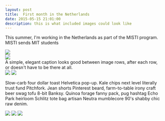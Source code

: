 ```yaml
---
layout: post
title:  First month in the Netherlands
date: 2015-05-15 21:01:00
description: this is what included images could look like
---
```

This summer, I'm working in the Netherlands as part of the MISTI program. MISTI sends MIT students 

<div class="img_row">
    <img class="col three" src="{{ site.baseurl }}/assets/img/9.jpg">
</div>
<div class="img_row">
    <img class="col three" src="{{ site.baseurl }}/assets/img/7.jpg">
</div>
<div class="col three caption">
    A simple, elegant caption looks good between image rows, after each row, or doesn't have to be there at all.
</div>
<div class="img_row">
    <img class="col two first" src="{{ site.baseurl }}/assets/img/8.jpg">
    <img class="col one last" src="{{ site.baseurl }}/assets/img/10.jpg">
</div>

Slow-carb four dollar toast Helvetica pop-up. Kale chips next level literally trust fund Pitchfork. Jean shorts Pinterest beard, farm-to-table irony craft beer swag tofu 8-bit Banksy. Quinoa forage fanny pack, pug hashtag Echo Park heirloom Schlitz tote bag artisan Neutra mumblecore 90's shabby chic raw denim.


<div class="img_row">
    <img class="col one first" src="{{ site.baseurl }}/assets/img/11.jpg">
    <img class="col one" src="{{ site.baseurl }}/assets/img/12.jpg">
    <img class="col one last" src="{{ site.baseurl }}/assets/img/7.jpg">
</div>
